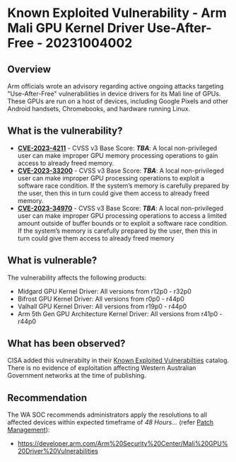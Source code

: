 # Known Exploited Vulnerability - Arm Mali GPU Kernel Driver Use-After-Free - 20231004002

## Overview

Arm officials wrote an advisory regarding active ongoing attacks targeting "Use-After-Free" vulnerabilities in device drivers for its Mali line of GPUs. These GPUs are run on a host of devices, including Google Pixels and other Android handsets, Chromebooks, and hardware running Linux.

## What is the vulnerability?

- [**CVE-2023-4211**](https://nvd.nist.gov/vuln/detail/CVE-2023-4211) - CVSS v3 Base Score: ***TBA***: A local non-privileged user can make improper GPU memory processing operations to gain access to already freed memory.
- [**CVE-2023-33200**](https://nvd.nist.gov/vuln/detail/CVE-2023-33200) - CVSS v3 Base Score: ***TBA***: A local non-privileged user can make improper GPU processing operations to exploit a software race condition. If the system’s memory is carefully prepared by the user, then this in turn could give them access to already freed memory.
- [**CVE-2023-34970**](https://nvd.nist.gov/vuln/detail/CVE-2023-34970) - CVSS v3 Base Score: ***TBA***: A local non-privileged user can make improper GPU processing operations to access a limited amount outside of buffer bounds or to exploit a software race condition. If the system’s memory is carefully prepared by the user, then this in turn could give them access to already freed memory

## What is vulnerable?

The vulnerability affects the following products:

- Midgard GPU Kernel  Driver: All versions from r12p0 - r32p0
- Bifrost GPU Kernel Driver: All versions from r0p0 - r44p0
- Valhall GPU Kernel Driver: All versions from r19p0 - r44p0
- Arm 5th Gen GPU Architecture Kernel Driver: All versions from r41p0 - r44p0

## What has been observed?

CISA added this vulnerabilty in their [Known Exploited Vulnerabilties](https://www.cisa.gov/known-exploited-vulnerabilities-catalog) catalog. There is no evidence of exploitation affecting Western Australian Government networks at the time of publishing.

## Recommendation

The WA SOC recommends administrators apply the resolutions to all affected devices within expected timeframe of *48 Hours...* (refer [Patch Management](../guidelines/patch-management.md)):

- <https://developer.arm.com/Arm%20Security%20Center/Mali%20GPU%20Driver%20Vulnerabilities>
